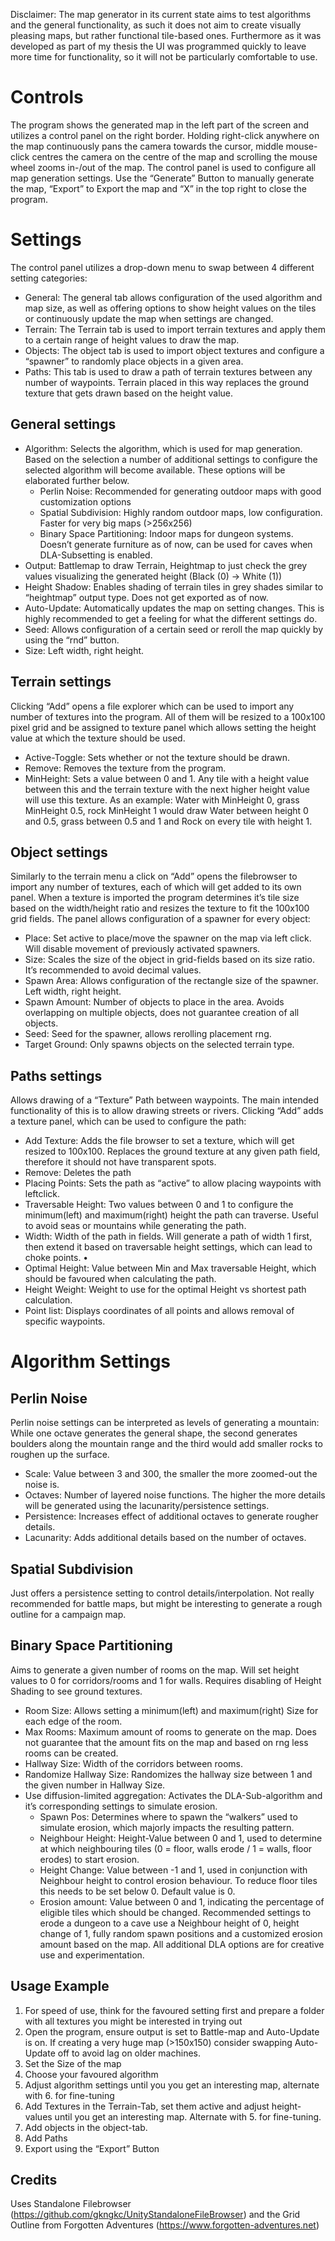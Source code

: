 Disclaimer: The map generator in its current state aims to test algorithms and the general functionality, as such it does not aim to create visually pleasing maps, but rather functional tile-based ones. Furthermore as it was developed as part of my thesis the UI was programmed quickly to leave more time for functionality, so it will not be particularly comfortable to use.

# Controls
The program shows the generated map in the left part of the screen and utilizes a control panel on the right border. Holding right-click anywhere on the map continuously pans the camera towards the cursor, middle mouse-click centres the camera on the centre of the map and scrolling the mouse wheel zooms in-/out of the map. The control panel is used to configure all map generation settings.
Use the “Generate” Button to manually generate the map, “Export” to Export the map and “X” in the top right to close the program.

# Settings
The control panel utilizes a drop-down menu to swap between 4 different setting categories:
- General: The general tab allows configuration of the used algorithm and map size, as well as offering options to show height values on the tiles or continuously update the map when settings are changed.
- Terrain: The Terrain tab is used to import terrain textures and apply them to a certain range of height values to draw the map.
- Objects: The object tab is used to import object textures and configure a “spawner” to randomly place objects in a given area.
- Paths: This tab is used to draw a path of terrain textures between any number of waypoints. Terrain placed in this way replaces the ground texture that gets drawn based on the height value.
## General settings
- Algorithm: Selects the algorithm, which is used for map generation. Based on the selection a number of additional settings to configure the selected algorithm will become available. These options will be elaborated further below. 
    - Perlin Noise: Recommended for generating outdoor maps with good customization options
    - Spatial Subdivision: Highly random outdoor maps, low configuration. Faster for very big maps (>256x256)
    - Binary Space Partitioning: Indoor maps for dungeon systems. Doesn’t generate furniture as of now, can be used for caves when DLA-Subsetting is enabled.
- Output: Battlemap to draw Terrain, Heightmap to just check the grey values visualizing the generated height (Black (0) → White (1))
- Height Shadow: Enables shading of terrain tiles in grey shades similar to “heightmap” output type. Does not get exported as of now.
- Auto-Update: Automatically updates the map on setting changes. This is highly recommended to get a feeling for what the different settings do.
- Seed: Allows configuration of a certain seed or reroll the map quickly by using the “rnd” button.
- Size: Left width, right height.

## Terrain settings
Clicking “Add” opens a file explorer which can be used to import any number of textures into the program. All of them will be resized to a 100x100 pixel grid and be assigned to texture panel which allows setting the height value at which the texture should be used.
- Active-Toggle: Sets whether or not the texture should be drawn.
- Remove: Removes the texture from the program.
- MinHeight: Sets a value between 0 and 1. Any tile with a height value between this and the terrain texture with the next higher height value will use this texture.
As an example: Water with MinHeight 0, grass MinHeight 0.5, rock MinHeight 1 would draw Water between height 0 and 0.5, grass between 0.5 and 1 and Rock on every tile with height 1.

## Object settings
Similarly to the terrain menu a click on “Add” opens the filebrowser to import any number of textures, each of which will get added to its own panel. When a texture is imported the program determines it’s tile size based on the width/height ratio and resizes the texture to fit the 100x100 grid fields. The panel allows configuration of a spawner for every object:
- Place: Set active to place/move the spawner on the map via left click. Will disable movement of previously activated spawners.
- Size: Scales the size of the object in grid-fields based on its size ratio. It’s recommended to avoid decimal values.
- Spawn Area: Allows configuration of the rectangle size of the spawner. Left width, right height.
- Spawn Amount: Number of objects to place in the area. Avoids overlapping on multiple objects, does not guarantee creation of all objects.
- Seed: Seed for the spawner, allows rerolling placement rng.
- Target Ground: Only spawns objects on the selected terrain type.

## Paths settings
 Allows drawing of a “Texture” Path between waypoints. The main intended functionality of this is to allow drawing streets or rivers. Clicking “Add” adds a texture panel, which can be used to configure the path:
 - Add Texture: Adds the file browser to set a texture, which will get resized to 100x100. Replaces the ground texture at any given path field, therefore it should not have transparent spots.
 - Remove: Deletes the path
 - Placing Points: Sets the path as “active” to allow placing waypoints with leftclick.
 - Traversable Height: Two values between 0 and 1 to configure the minimum(left) and maximum(right) height the path can traverse. Useful to avoid seas or mountains while generating the path.
 - Width: Width of the path in fields. Will generate a path of width 1 first, then extend it based on traversable height settings, which can lead to choke points.    • 
 - Optimal Height: Value between Min and Max traversable Height, which should be favoured when calculating the path.
 - Height Weight: Weight to use for the optimal Height vs shortest path calculation.
 - Point list: Displays coordinates of all points and allows removal of specific waypoints.

# Algorithm Settings
## Perlin Noise
Perlin noise settings can be interpreted as levels of generating a mountain: While one octave generates the general shape, the second generates boulders along the mountain range and the third would add smaller rocks to roughen up the surface.
- Scale: Value between 3 and 300, the smaller the more zoomed-out the noise is.
- Octaves: Number of layered noise functions. The higher the more details will be generated using the lacunarity/persistence settings.
- Persistence: Increases effect of additional octaves to generate rougher details.
- Lacunarity: Adds additional details based on the number of octaves.

## Spatial Subdivision
Just offers a persistence setting to control details/interpolation. Not really recommended for battle maps, but might be interesting to generate a rough outline for a campaign map.

## Binary Space Partitioning
Aims to generate a given number of rooms on the map. Will set height values to 0 for corridors/rooms and 1 for walls. Requires disabling of Height Shading to see ground textures.
- Room Size: Allows setting a minimum(left) and maximum(right) Size for each edge of the room.
- Max Rooms: Maximum amount of rooms to generate on the map. Does not guarantee that the amount fits on the map and based on rng less rooms can be created.
- Hallway Size: Width of the corridors between rooms.
- Randomize Hallway Size: Randomizes the hallway size between 1 and the given number in Hallway Size.
- Use diffusion-limited aggregation: Activates the DLA-Sub-algorithm and it’s corresponding settings to simulate erosion.
    - Spawn Pos: Determines where to spawn the “walkers” used to simulate erosion, which majorly impacts the resulting pattern.
    - Neighbour Height: Height-Value between 0 and 1, used to determine at which neighbouring tiles (0 = floor, walls erode / 1 = walls, floor erodes) to start erosion.
    - Height Change: Value between -1 and 1, used in conjunction with Neighbour height to control erosion behaviour. To reduce floor tiles this needs to be set below 0. Default value is 0.
    - Erosion amount: Value between 0 and 1, indicating the percentage of eligible tiles which should be changed.
Recommended settings to erode a dungeon to a cave use a Neighbour height of 0, height change of 1, fully random spawn positions and a customized erosion amount based on the map. All additional DLA options are for creative use and experimentation.


## Usage Example
1. For speed of use, think for the favoured setting first and prepare a folder with all textures you might be interested in trying out
2. Open the program, ensure output is set to Battle-map and Auto-Update is on. If creating a very huge map (>150x150) consider swapping Auto-Update off to avoid lag on older machines.
3. Set the Size of the map
4. Choose your favoured algorithm
5. Adjust algorithm settings until you you get an interesting map, alternate with 6. for fine-tuning
6. Add Textures in the Terrain-Tab, set them active and adjust height-values until you get an interesting map. Alternate with 5. for fine-tuning.
7. Add objects in the object-tab.
8. Add Paths
9. Export using the “Export” Button

## Credits
Uses Standalone Filebrowser (https://github.com/gkngkc/UnityStandaloneFileBrowser) and the Grid Outline from Forgotten Adventures (https://www.forgotten-adventures.net)

